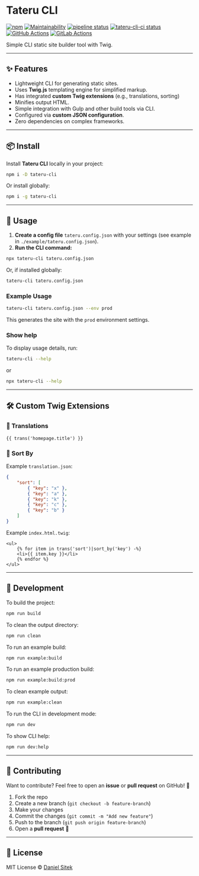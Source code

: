 # Tateru CLI

[![npm](https://img.shields.io/npm/v/tateru-cli)](https://www.npmjs.com/package/tateru-cli)
[![Maintainability](https://api.codeclimate.com/v1/badges/a27bd4122e740512c6f9/maintainability)](https://codeclimate.com/github/danielsitek/tateru-cli/maintainability)
[![pipeline status](https://gitlab.com/danielsitek/tateru-cli-ci/badges/master/pipeline.svg)](https://gitlab.com/danielsitek/tateru-cli-ci/pipelines)
[![tateru-cli-ci status](https://github.com/danielsitek/tateru-cli-ci/workflows/CI%20tests/badge.svg?branch=master)](https://github.com/danielsitek/tateru-cli-ci/actions)
[![GitHub Actions](https://img.shields.io/badge/CI-GitHub%20Actions-blue.svg?logo=github)](https://github.com/danielsitek/tateru-cli-ci/actions)
[![GitLab Actions](https://img.shields.io/badge/CI-GitLab%20Pipelines-blue.svg?logo=gitlab)](https://gitlab.com/danielsitek/tateru-cli-ci/pipelines)

Simple CLI static site builder tool with Twig.

---

## ✨ Features

- Lightweight CLI for generating static sites.
- Uses **Twig.js** templating engine for simplified markup.
- Has integrated **custom Twig extensions** (e.g., translations, sorting)
- Minifies output HTML.
- Simple integration with Gulp and other build tools via CLI.
- Configured via **custom JSON configuration**.
- Zero dependencies on complex frameworks.

---

## 📦 Install

Install **Tateru CLI** locally in your project:

```sh
npm i -D tateru-cli
```

Or install globally:

```sh
npm i -g tateru-cli
```

---

## 🚀 Usage

1. **Create a config file** `tateru.config.json` with your settings (see example in `./example/tateru.config.json`).
2. **Run the CLI command:**

```sh
npx tateru-cli tateru.config.json
```

Or, if installed globally:

```sh
tateru-cli tateru.config.json
```

### Example Usage

```sh
tateru-cli tateru.config.json --env prod
```

This generates the site with the `prod` environment settings.

### Show help

To display usage details, run:

```sh
tateru-cli --help
```

or

```sh
npx tateru-cli --help
```

---

## 🛠 Custom Twig Extensions

### 📖 Translations

```twig
{{ trans('homepage.title') }}
```

### 🔀 Sort By

Example `translation.json`:

```json
{
    "sort": [
        { "key": "x" },
        { "key": "a" },
        { "key": "k" },
        { "key": "c" },
        { "key": "b" }
    ]
}
```

Example `index.html.twig`:

```twig
<ul>
    {% for item in trans('sort')|sort_by('key') -%}
    <li>{{ item.key }}</li>
    {% endfor %}
</ul>
```

---

## 🔧 Development

To build the project:

```sh
npm run build
```

To clean the output directory:

```sh
npm run clean
```

To run an example build:

```sh
npm run example:build
```

To run an example production build:

```sh
npm run example:build:prod
```

To clean example output:

```sh
npm run example:clean
```

To run the CLI in development mode:

```sh
npm run dev
```

To show CLI help:

```sh
npm run dev:help
```

---

## 🤝 Contributing

Want to contribute? Feel free to open an **issue** or **pull request** on GitHub! 🚀

1. Fork the repo
2. Create a new branch (`git checkout -b feature-branch`)
3. Make your changes
4. Commit the changes (`git commit -m "Add new feature"`)
5. Push to the branch (`git push origin feature-branch`)
6. Open a **pull request** 🚀

---

## 📜 License

MIT License © [Daniel Sitek](https://danielsitek.cz)
